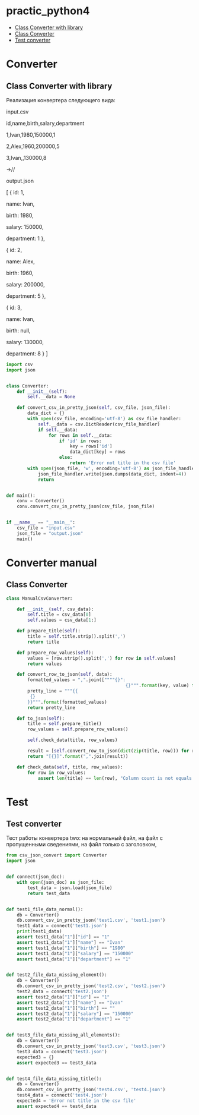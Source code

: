 # practic_python4

+ [Class Converter with library](#class-converter-with-library)
+ [Class Converter](#class-converter)
+ [Test converter](#test-converter)

# Converter

## Class Converter with library
 
Реализация конвертера следующего вида:


input.csv


id,name,birth,salary,department

1,Ivan,1980,150000,1

2,Alex,1960,200000,5

3,Ivan,,130000,8

->//

output.json

[
 {
   id: 1,
   
   name: Ivan,
   
   birth: 1980,
   
   salary: 150000,
   
   department: 1
 },
 
 {
   id: 2,
   
   name: Alex,
   
   birth: 1960,
   
   salary: 200000,
   
   department: 5
 },
 
 {
   id: 3,
   
   name: Ivan,
   
   birth: null,
   
   salary: 130000,
   
   department: 8
	}
]


```python
import csv
import json


class Converter:
    def __init__(self):
        self.__data = None

    def convert_csv_in_pretty_json(self, csv_file, json_file):
        data_dict = {}
        with open(csv_file, encoding='utf-8') as csv_file_handler:
            self.__data = csv.DictReader(csv_file_handler)
            if self.__data:
                for rows in self.__data:
                    if 'id' in rows:
                        key = rows['id']
                        data_dict[key] = rows
                    else:
                        return 'Error not title in the csv file'
        with open(json_file, 'w', encoding='utf-8') as json_file_handler:
            json_file_handler.write(json.dumps(data_dict, indent=4))
            return


def main():
    conv = Converter()
    conv.convert_csv_in_pretty_json(csv_file, json_file)


if __name__ == "__main__":
    csv_file = "input.csv"
    json_file = "output.json"
    main()

```

# Converter manual

## Class Converter 

```python
class ManualCsvConverter:

    def __init__(self, csv_data):
        self.title = csv_data[0]
        self.values = csv_data[1:]

    def prepare_title(self):
        title = self.title.strip().split(',')
        return title

    def prepare_row_values(self):
        values = [row.strip().split(',') for row in self.values]
        return values

    def convert_row_to_json(self, data):
        formatted_values = ",".join([""""{}":
                                             {}""".format(key, value) for key, value in data.items()])
        pretty_line = """{{
         {}
        }}""".format(formatted_values)
        return pretty_line

    def to_json(self):
        title = self.prepare_title()
        row_values = self.prepare_row_values()

        self.check_data(title, row_values)

        result = [self.convert_row_to_json(dict(zip(title, row))) for row in row_values]
        return "[{}]".format(",".join(result))

    def check_data(self, title, row_values):
        for row in row_values:
            assert len(title) == len(row), "Column count is not equals value count"

```



# Test

## Test converter

Тест работы конвертера two: на нормальный файл, на файл с пропущенными сведениями, на файл только с заголовком, 

```python
from csv_json_convert import Converter
import json


def connect(json_doc):
    with open(json_doc) as json_file:
        test_data = json.load(json_file)
        return test_data


def test1_file_data_normal():
    db = Converter()
    db.convert_csv_in_pretty_json('test1.csv', 'test1.json')
    test1_data = connect('test1.json')
    print(test1_data)
    assert test1_data["1"]["id"] == "1"
    assert test1_data["1"]["name"] == "Ivan"
    assert test1_data["1"]["birth"] == "1980"
    assert test1_data["1"]["salary"] == "150000"
    assert test1_data["1"]["department"] == "1"


def test2_file_data_missing_element():
    db = Converter()
    db.convert_csv_in_pretty_json('test2.csv', 'test2.json')
    test2_data = connect('test2.json')
    assert test2_data["1"]["id"] == "1"
    assert test2_data["1"]["name"] == "Ivan"
    assert test2_data["1"]["birth"] == ""
    assert test2_data["1"]["salary"] == "150000"
    assert test2_data["1"]["department"] == "1"


def test3_file_data_missing_all_elements():
    db = Converter()
    db.convert_csv_in_pretty_json('test3.csv', 'test3.json')
    test3_data = connect('test3.json')
    expected3 = {}
    assert expected3 == test3_data


def test4_file_data_missing_title():
    db = Converter()
    db.convert_csv_in_pretty_json('test4.csv', 'test4.json')
    test4_data = connect('test4.json')
    expected4 = 'Error not title in the csv file'
    assert expected4 == test4_data


```
